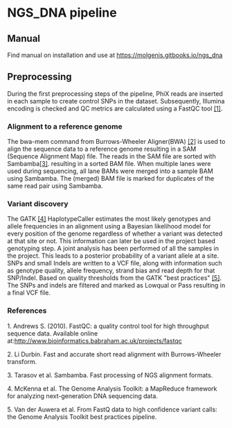 # NGS_DNA pipeline 

## Manual
Find manual on installation and use at https://molgenis.gitbooks.io/ngs_dna

## Preprocessing

During the first preprocessing steps of the pipeline, PhiX reads are inserted in each sample to create control SNPs in the dataset. Subsequently, Illumina encoding is checked and QC metrics are calculated using a FastQC tool [[1]](#r1).
  
### Alignment to a reference genome

The bwa-mem command from Burrows-Wheeler Aligner(BWA) [[2]](#r2) is used to align the sequence data to a reference genome resulting in a SAM (Sequence Alignment Map) file. The reads in the SAM file are sorted with Sambamba[[3]](#r3). resulting in a sorted BAM file. When multiple lanes were used during sequencing, all lane BAMs were merged into a sample BAM using Sambamba. The (merged) BAM file is marked for duplicates of the same read pair using Sambamba.

### Variant discovery


The GATK [[4]](#r4) HaplotypeCaller estimates the most likely genotypes and allele frequencies in an alignment using a Bayesian likelihood model for every position of the genome regardless of whether a variant was detected at that site or not. This information can later be used in the project based genotyping step.
A joint analysis has been performed of all the samples in the project. This leads to a posterior probability of a variant allele at a site. SNPs and small Indels are written to a VCF file, along with information such as genotype quality, allele frequency, strand bias and read depth for that SNP/Indel. Based on quality thresholds from the GATK "best practices" [[5]](#r5). The SNPs and indels are filtered and marked as Lowqual or Pass resulting in a final VCF file.

### References
<a name="r1"> 1. Andrews S. (2010). FastQC: a quality control tool for high throughput sequence data. Available online at:http://www.bioinformatics.babraham.ac.uk/projects/fastqc </a>

<a name="r2"> 2. Li Durbin. Fast and accurate short read alignment with Burrows-Wheeler transform.</a>

<a name="r3"> 3. Tarasov et al. Sambamba. Fast processing of NGS alignment formats. </a>

<a name="r4"> 4. McKenna et al. The Genome Analysis Toolkit: a MapReduce framework for analyzing next-generation DNA sequencing data. </a>

<a name="r5"> 5. Van der Auwera et al. From FastQ data to high confidence variant calls: the Genome Analysis Toolkit best practices pipeline.</a>


